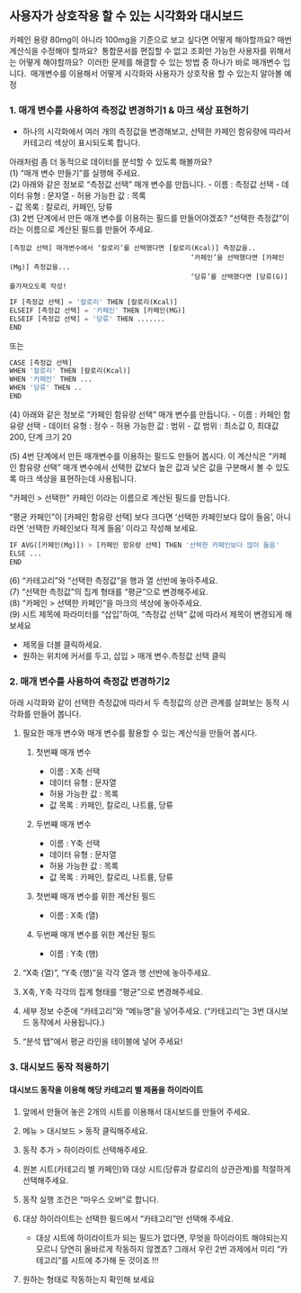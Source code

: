 ## 사용자가 상호작용 할 수 있는 시각화와 대시보드

카페인 용량 80mg이 아니라 100mg을 기준으로 보고 싶다면 어떻게 해야할까요? 매번 계산식을 수정해야 할까요? 
통합문서를 편집할 수 없고 조회만 가능한 사용자를 위해서는 어떻게 해야할까요? 
이러한 문제를 해결할 수 있는 방법 중 하나가 바로 매개변수 입니다. 
매개변수를 이용해서 어떻게 시각화와 사용자가 상호작용 할 수 있는지 알아볼 예정

### 1. 매개 변수를 사용하여 측정값 변경하기1 & 마크 색상 표현하기 
- 하나의 시각화에서 여러 개의 측정값을 변경해보고, 선택한 카페인 함유량에 따라서 카테고리 색상이 표시되도록 합니다. 

아래처럼 좀 더 동적으로 데이터를 분석할 수 있도록 해볼까요?   
(1) “매개 변수 만들기”를 실행해 주세요.   
(2) 아래와 같은 정보로 “측정값 선택” 매개 변수를 만듭니다.
    - 이름 : 측정값 선택
    - 데이터 유형 : 문자열
    - 허용 가능한 값 : 목록     
    - 값 목록 : 칼로리, 카페인, 당류   
(3) 2번 단계에서 만든 매개 변수를 이용하는 필드를 만들어야겠죠? 
    “선택한 측정값”이라는 이름으로 계산된 필드를 만들어 주세요. 

    [측정값 선택] 매개변수에서 ‘칼로리’를 선택했다면 [칼로리(Kcal)] 측정값을.. 
                                                 ‘카페인’을 선택했다면 [카페인(Mg)] 측정값을...
                                                 ‘당류’를 선택했다면 [당류(G)]를가져오도록 작성!   
```python
IF [측정값 선택] = '칼로리' THEN [칼로리(Kcal)] 
ELSEIF [측정값 선택] = '카페인' THEN [카페인(MG)]
ELSEIF [측정값 선택] = '당류' THEN .......
END
```
또는
```python
CASE [측정값 선택] 
WHEN '칼로리' THEN [칼로리(Kcal)] 
WHEN '카페인' THEN ...
WHEN '당류' THEN ..
END
```
(4) 아래와 같은 정보로 “카페인 함유량 선택” 매개 변수를 만듭니다. 
    - 이름 : 카페인 함유량 선택
    - 데이터 유형 : 정수
    - 허용 가능한 값 : 범위
    - 값 범위 : 최소값 0, 최대값 200, 단계 크기 20



(5) 4번 단계에서 만든 매개변수를 이용하는 필드도 만들어 봅시다. 
    이 계산식은 “카페인 함유량 선택” 매개 변수에서 선택한 값보다 높은 값과 낮은 값을 구분해서 볼 수 있도록 마크 색상을 표현하는데 사용됩니다.

"카페인 > 선택한" 카페인 이라는 이름으로 계산된 필드를 만듭니다.

“평균 카페인”이 [카페인 함유량 선택] 보다 크다면 ‘선택한 카페인보다 많이 들음’, 아니라면 ‘선택한 카페인보다 적게 들음’ 이라고 작성해 보세요.      
```python
IF AVG([카페인(Mg)]) > [카페인 함유량 선택] THEN '선택한 카페인보다 많이 들음'
ELSE ...
END
```
(6) “카테고리”와 “선택한 측정값”을 행과 열 선반에 놓아주세요.    
(7) “선택한 측정값”의 집계 형태를 “평균”으로 변경해주세요.    
(8) “카페인 > 선택한 카페인”을 마크의 색상에 놓아주세요.    
(9) 시트 제목에 파라미터를 “삽입”하여, “측정값 선택“ 값에 따라서 제목이 변경되게 해보세요    
- 제목을 더블 클릭하세요.   
- 원하는 위치에 커서를 두고, 삽입 > 매개 변수.측정값 선택  클릭   


### 2. 매개 변수를 사용하여 측정값 변경하기2

아래 시각화와 같이 선택한 측정값에 따라서 두 측정값의 상관 관계를 살펴보는 동적 시각화를 만들어 봅니다.

1. 필요한 매개 변수와 매개 변수를 활용할 수 있는 계산식을 만들어 봅시다.
    1) 첫번째 매개 변수
        - 이름 : X축 선택
        - 데이터 유형 : 문자열
        - 허용 가능한 값 : 목록
        - 값 목록 : 카페인, 칼로리, 나트륨, 당류
     
     2) 두번째 매개 변수 
        - 이름 : Y축 선택
        - 데이터 유형 : 문자열
        - 허용 가능한 값 : 목록
        - 값 목록 : 카페인, 칼로리, 나트륨, 당류
     
     3) 첫번째 매개 변수를 위한 계산된 필드 
          - 이름 : X축 (열)
     
     4) 두번째 매개 변수를 위한 계산된 필드 
          - 이름 : Y축 (행)

2. “X축 (열)”, “Y축 (행)”을 각각 열과 행 선반에 놓아주세요. 

3. X축, Y축 각각의 집계 형태를 “평균”으로 변경해주세요. 

4. 세부 정보 수준에 “카테고리”와 “메뉴명”을 넣어주세요. (“카테고리”는 3번 대시보드 동작에서 사용됩니다.)

5. “분석 탭”에서 평균 라인을 테이블에 넣어 주세요! 



### 3. 대시보드 동작 적용하기
#### 대시보드 동작을 이용해 해당 카테고리 별 제품을 하이라이트


1. 앞에서 만들어 놓은 2개의 시트를 이용해서 대시보드를 만들어 주세요. 

2. 메뉴 > 대시보드 > 동작 클릭해주세요.

3.  동작 추가 > 하이라이트 선택해주세요.

4. 원본 시트(카테고리 별 카페인)와 대상 시트(당류과 칼로리의 상관관계)를 적절하게 선택해주세요. 

5. 동작 실행 조건은 “마우스 오버”로 합니다. 

6. 대상 하이라이트는 선택한 필드에서 “카테고리”만 선택해 주세요.   
     * 대상 시트에 하이라이트가 되는 필드가 없다면, 무엇을 하이라이트 해야되는지 모르니 당연히 올바르게 작동하지 않곘죠? 
        그래서 우린 2번 과제에서 미리 “카테고리”를 시트에 추가해 둔 것이죠 !!! 

7. 원하는 형태로 작동하는지 확인해 보세요

